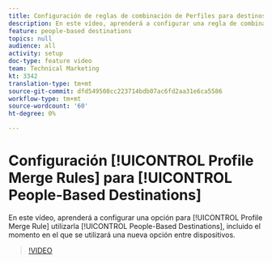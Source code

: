 ```yaml
---
title: Configuración de reglas de combinación de Perfiles para destinos basados en personas
description: En este vídeo, aprenderá a configurar una regla de combinación de Perfiles para utilizarla en destinos basados en personas, incluido el momento en que se debe utilizar una nueva opción entre dispositivos.
feature: people-based destinations
topics: null
audience: all
activity: setup
doc-type: feature video
team: Technical Marketing
kt: 3342
translation-type: tm+mt
source-git-commit: dfd549508cc223714bdb07ac6fd2aa31e6ca5586
workflow-type: tm+mt
source-wordcount: '60'
ht-degree: 0%

---
```



# Configuración [!UICONTROL Profile Merge Rules] para [!UICONTROL People-Based Destinations]

En este vídeo, aprenderá a configurar una opción para [!UICONTROL Profile Merge Rule] utilizarla [!UICONTROL People-Based Destinations], incluido el momento en el que se utilizará una nueva opción entre dispositivos.

>[!VIDEO](https://video.tv.adobe.com/v/29076/?quality=12)
